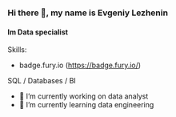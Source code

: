 ### Hi there 👋, my name is Evgeniy Lezhenin
#### Im Data specialist

Skills: 

* badge.fury.io (https://badge.fury.io/)

SQL / Databases / BI

- 🔭 I’m currently working on data analyst 
- 🌱 I’m currently learning data engineering 
